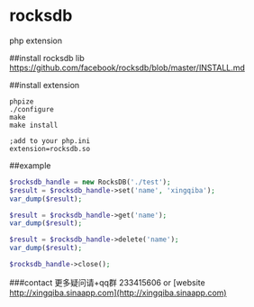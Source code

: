 # rocksdb
php extension

##install rocksdb lib
https://github.com/facebook/rocksdb/blob/master/INSTALL.md

##install extension
```
phpize
./configure
make
make install

;add to your php.ini
extension=rocksdb.so
```

##example
```php
$rocksdb_handle = new RocksDB('./test');
$result = $rocksdb_handle->set('name', 'xingqiba');
var_dump($result);

$result = $rocksdb_handle->get('name');
var_dump($result);

$result = $rocksdb_handle->delete('name');
var_dump($result);

$rocksdb_handle->close();
```

###contact
更多疑问请+qq群 233415606 or [website http://xingqiba.sinaapp.com](http://xingqiba.sinaapp.com)